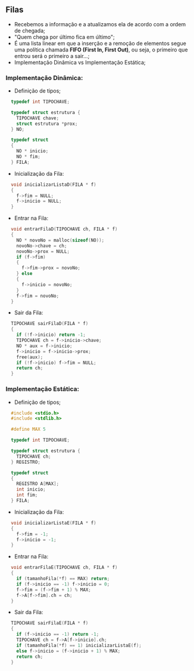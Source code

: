## Filas
  * Recebemos a informação e a atualizamos ela de acordo com a ordem de chegada;
  * "Quem chega por último fica em último";
  * É uma lista linear em que a inserção e a remoção de elementos segue uma política chamada __FIFO (First In, First Out)__, ou seja, o primeiro que entrou será o primeiro a sair...;
  * Implementação Dinâmica vs Implementação Estática;
### Implementação Dinâmica:
  * Definição de tipos;
  ```c
    typedef int TIPOCHAVE;

    typedef struct estrutura {
      TIPOCHAVE chave;
      struct estrutura *prox;
    } NO;

    typedef struct
    {
      NO * inicio;
      NO * fim;
    } FILA;
  ```

  * Inicialização da Fila:
  ```c
    void inicializarListaD(FILA * f)
    {
      f->fim = NULL;
      f->inicio = NULL;
    }
  ```

  * Entrar na Fila:
  ```c
    void entrarFilaD(TIPOCHAVE ch, FILA * f)
    {
      NO * novoNo = malloc(sizeof(NO));
      novoNo->chave = ch;
      novoNo->prox = NULL;
      if (f->fim)
      {
        f->fim->prox = novoNo;
      } else
      {
        f->inicio = novoNo;
      }
      f->fim = novoNo;
    }
  ```
  
  * Sair da Fila:
  ```c
    TIPOCHAVE sairFilaD(FILA * f)
    {
      if (!f->inicio) return -1;
      TIPOCHAVE ch = f->inicio->chave;
      NO * aux = f->inicio;
      f->inicio = f->inicio->prox;
      free(aux);
      if (!f->inicio) f->fim = NULL;
      return ch;
    }
  ```

### Implementação Estática:
  * Definição de tipos;
  ```c
    #include <stdio.h>
    #include <stdlib.h>

    #define MAX 5

    typedef int TIPOCHAVE;

    typedef struct estrutura {
      TIPOCHAVE ch;
    } REGISTRO;

    typedef struct
    {
      REGISTRO A[MAX];
      int inicio;
      int fim;
    } FILA;
  ```

  * Inicialização da Fila:
  ```c
    void inicializarListaE(FILA * f)
    {
      f->fim = -1;
      f->inicio = -1;
    }
  ```

  * Entrar na Fila:
  ```c
    void entrarFilaE(TIPOCHAVE ch, FILA * f)
    {
      if (tamanhoFila(*f) == MAX) return;
      if (f->inicio == -1) f->inicio = 0;
      f->fim = (f->fim + 1) % MAX;
      f->A[f->fim].ch = ch;
    }
  ```
  
  * Sair da Fila:
  ```c
    TIPOCHAVE sairFilaE(FILA * f)
    {
      if (f->inicio == -1) return -1;
      TIPOCHAVE ch = f->A[f->inicio].ch;
      if (tamanhoFila(*f) == 1) inicializarListaE(f);
      else f->inicio = (f->inicio + 1) % MAX;
      return ch;
    }
  ```
  